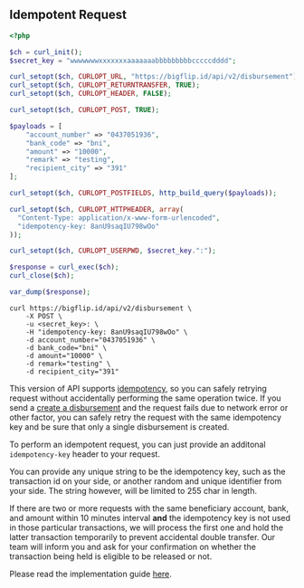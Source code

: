 ## Idempotent Request

```php
<?php

$ch = curl_init();
$secret_key = "wwwwwwwxxxxxxxaaaaaaabbbbbbbbbcccccdddd";

curl_setopt($ch, CURLOPT_URL, "https://bigflip.id/api/v2/disbursement");
curl_setopt($ch, CURLOPT_RETURNTRANSFER, TRUE);
curl_setopt($ch, CURLOPT_HEADER, FALSE);

curl_setopt($ch, CURLOPT_POST, TRUE);

$payloads = [
    "account_number" => "0437051936",
    "bank_code" => "bni",
    "amount" => "10000",
    "remark" => "testing",
    "recipient_city" => "391"
];

curl_setopt($ch, CURLOPT_POSTFIELDS, http_build_query($payloads));

curl_setopt($ch, CURLOPT_HTTPHEADER, array(
  "Content-Type: application/x-www-form-urlencoded",
  "idempotency-key: 8anU9saqIU798wOo"
));

curl_setopt($ch, CURLOPT_USERPWD, $secret_key.":");

$response = curl_exec($ch);
curl_close($ch);

var_dump($response);
```

```shell
curl https://bigflip.id/api/v2/disbursement \
    -X POST \
    -u <secret_key>: \
    -H "idempotency-key: 8anU9saqIU798wOo" \
    -d account_number="0437051936" \
    -d bank_code="bni" \
    -d amount="10000" \
    -d remark="testing" \
    -d recipient_city="391"
```

This version of API supports [idempotency](http://restcookbook.com/HTTP%20Methods/idempotency/), so you can safely retrying request without accidentally performing the same operation twice. If you send a [create a disbursement](#create-disbursement-v3) and the request fails due to network error or other factor, you can safely retry the request with the same idempotency key and be sure that only a single disbursement is created.

To perform an idempotent request, you can just provide an additonal `idempotency-key` header to your request.

You can provide any unique string to be the idempotency key, such as the transaction id on your side, or another random and unique identifier from your side. The string however, will be limited to 255 char in length.

If there are two or more requests with the same beneficiary account, bank, and amount within 10 minutes interval **and** the idempotency key is not used in those particular transactions, we will process the first one and hold the latter transaction temporarily to prevent accidental double transfer. Our team will inform you and ask for your confirmation on whether the transaction being held is eligible to be released or not.

Please read the implementation guide <a href="https://help.flip.id/article/7998-sistemnya-flip-dapat-mencegah-transaksi-terproses-dua-kali-kah?entry_point=1" target="_blank" rel="noopener noreferrer">here</a>.
